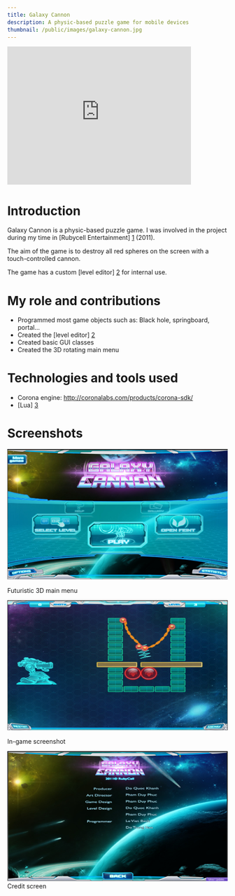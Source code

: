 ```yaml
---
title: Galaxy Cannon
description: A physic-based puzzle game for mobile devices
thumbnail: /public/images/galaxy-cannon.jpg
---
```


<iframe width="420" height="315" src="https://www.youtube.com/embed/hR4pBX8TpLo" frameborder="0" allowfullscreen></iframe>

# Introduction

Galaxy Cannon is a physic-based puzzle game.
I was involved in the project during my time in [Rubycell Entertainment] [1] (2011).

The aim of the game is to destroy all red spheres on the screen with a touch-controlled cannon.

The game has a custom [level editor] [2] for internal use.

# My role and contributions

- Programmed most game objects such as: Black hole, springboard, portal...
- Created the [level editor] [2]
- Created basic GUI classes
- Created the 3D rotating main menu

# Technologies and tools used

- Corona engine: http://coronalabs.com/products/corona-sdk/
- [Lua] [3]

# Screenshots

![galaxy-cannon](/public/images/galaxy-cannon2.jpg)
<div class="caption">Futuristic 3D main menu</div>

![galaxy-cannon2](/public/images/galaxy-cannon.jpg)
<div class="caption">In-game screenshot</div>

![galaxy-cannon3](/public/images/galaxy-cannon3.jpg)
<span class="caption">Credit screen</span>

[1]: http://rubycell.com/
[2]: /projects/galaxy-editor
[3]: http://www.lua.org/
